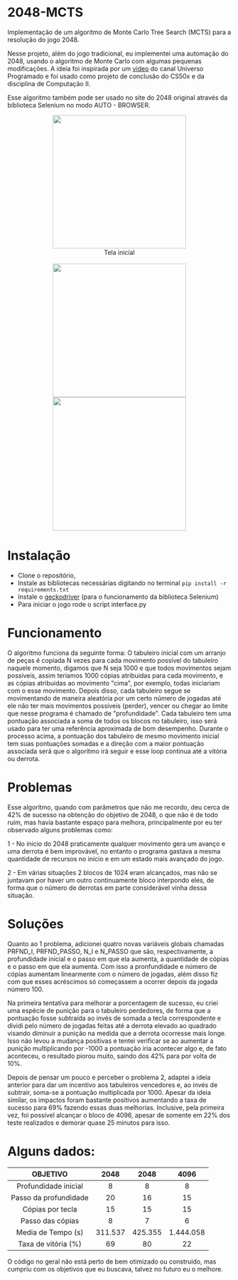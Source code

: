 # 2048-MCTS
Implementação de um algoritmo de Monte Carlo Tree Search (MCTS) para a resolução do jogo 2048.

Nesse projeto, além do jogo tradicional, eu implementei uma automação do 2048, usando o algoritmo de Monte Carlo com algumas pequenas modificações.
A ideia foi inspirada por um [vídeo](https://www.youtube.com/watch?v=BQ6a8Thjpsk) do canal Universo Programado e foi usado como projeto de conclusão do CS50x e da disciplina de Computação II.

Esse algoritmo também pode ser usado no site do 2048 original através da biblioteca Selenium no modo AUTO - BROWSER.

<figure>
<p align="center" width="100%">
<img src="https://user-images.githubusercontent.com/76168138/121276344-e52c2780-c8a4-11eb-9d8b-7fc03aa27049.png" width="300" height="300"/>
 </figcaption> 
 </br>Tela inicial</br></br>
<img src="https://user-images.githubusercontent.com/76168138/121277216-836cbd00-c8a6-11eb-9bcf-c6a5587e4582.png" width="300" height="300", class="center"/>
 <img src="https://user-images.githubusercontent.com/76168138/121276402-faa15180-c8a4-11eb-9771-8ac7339f0e43.png" width="300" height="300"/>
</figure>

# Instalação
- Clone o repositório, 
- Instale as bibliotecas necessárias digitando no terminal `pip install -r requirements.txt`
- Instale o [geckodriver](https://github.com/mozilla/geckodriver/releases) (para o funcionamento da biblioteca Selenium)
- Para iniciar o jogo rode o script interface.py


# Funcionamento

O algoritmo funciona da seguinte forma:
 O tabuleiro inicial com um arranjo de peças é copiada N vezes para cada movimento possível do tabuleiro naquele momento, digamos que N seja 1000 e que todos movimentos sejam possíveis, assim teriamos 1000 cópias atribuidas para cada movimento, e as cópias atribuidas ao movimento "cima", por exemplo, todas iniciariam com o esse movimento. Depois disso, cada tabuleiro segue se movimentando de maneira aleatória por um certo número de jogadas até ele não ter mais movimentos possíveis (perder),  vencer ou chegar ao limite que nesse programa é chamado de "profundidade". 
Cada tabuleiro tem uma pontuação associada a soma de todos os blocos no tabuleiro, isso será usado para ter uma referência aproximada de bom desempenho.
Durante o processo acima, a pontuação dos tabuleiro de mesmo movimento inicial tem suas pontuações somadas e a direção com a maior pontuação associada será que o algorítmo irá seguir e esse loop continua até a vitória ou derrota.

# Problemas

Esse algorítmo, quando com parâmetros que não me recordo, deu cerca de 42% de sucesso na obtenção do objetivo de 2048, o que não é de todo ruim, mas havia bastante espaço para melhora, principalmente por eu ter observado alguns problemas como: 

1 - No inicio do 2048 praticamente qualquer movimento gera um avanço e uma derrota é bem improvável, no entanto o programa gastava a mesma quantidade de recursos no início e em um estado mais avançado do jogo.

2 - Em várias situações 2 blocos de 1024 eram alcançados, mas não se juntavam por haver um outro continuamente bloco interpondo eles, de forma que o número de derrotas em parte considerável vinha dessa situação.

# Soluções

Quanto ao 1 problema, adicionei quatro novas variáveis globais chamadas PRFND_I, PRFND_PASSO, N_I e N_PASSO que são, respectivamente, a profundidade inicial e o passo em que ela aumenta, a quantidade de cópias e o passo em que ela aumenta. Com isso a pronfundidade e número de cópias aumentam linearmente com o número de jogadas, além disso fiz com que esses acréscimos só começassem a ocorrer depois da jogada número 100.

Na primeira tentativa para melhorar a porcentagem de sucesso, eu criei uma espécie de punição para o tabuleiro perdedores, de forma que a pontuação fosse subtraída ao invés de somada a tecla correspondente e dividi pelo número de jogadas feitas até a derrota elevado ao quadrado visando diminuir a punição na medida que a derrota ocorresse mais longe. Isso não levou a mudança positivas e tentei verificar se ao aumentar a punição multiplicando por -1000 a pontuação iria acontecer algo e, de fato aconteceu, o resultado piorou muito, saindo dos 42% para por volta de 10%.

Depois de pensar um pouco e perceber o problema 2, adaptei a ideia anterior para dar um incentivo aos tabuleiros vencedores e, ao invés de subtrair, soma-se a pontuação multiplicada por 1000. Apesar da ideia similar, os impactos foram bastante positivos aumentando a taxa de sucesso para 69% fazendo essas duas melhorias. Inclusive, pela primeira vez, foi possível alcançar o bloco de 4096, apesar de somente em 22% dos teste realizados e demorar quase 25 minutos para isso.


# Alguns dados:
| OBJETIVO | 2048 | 2048 | 4096 |
|:-:|:-:|:-:|:-:|
| Profundidade inicial | 8 | 8 | 8 |
| Passo da profundidade | 20 | 16 | 15 |
| Cópias por tecla | 15 | 15 | 15 |
| Passo das cópias | 8 | 7 | 6 |
| Media de Tempo (s) | 311.537 | 425.355 | 1.444.058 |
| Taxa de vitória (%) | 69 | 80 | 22 |


O código no geral não está perto de bem otimizado ou construido, mas cumpriu com os objetivos que eu buscava, talvez no futuro eu o melhore.
